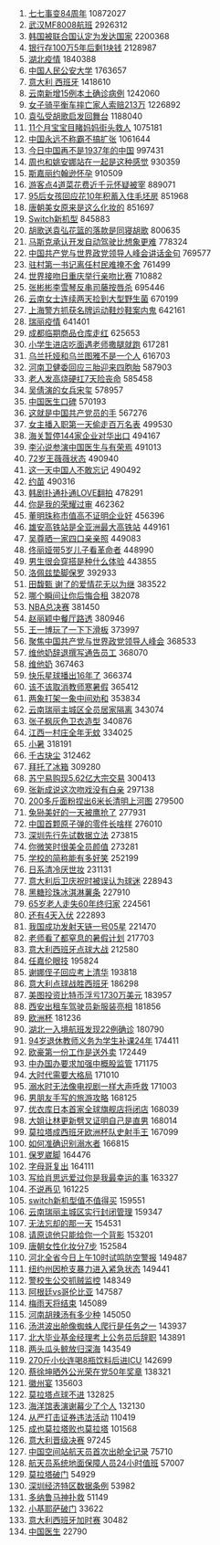 1. [七七事变84周年](https://s.weibo.com/weibo?q=%23%E4%B8%83%E4%B8%83%E4%BA%8B%E5%8F%9884%E5%91%A8%E5%B9%B4%23&Refer=top) 10872027
1. [武汉MF8008航班](https://s.weibo.com/weibo?q=%E6%AD%A6%E6%B1%89MF8008%E8%88%AA%E7%8F%AD&Refer=top) 2926312
1. [韩国被联合国认定为发达国家](https://s.weibo.com/weibo?q=%23%E9%9F%A9%E5%9B%BD%E8%A2%AB%E8%81%94%E5%90%88%E5%9B%BD%E8%AE%A4%E5%AE%9A%E4%B8%BA%E5%8F%91%E8%BE%BE%E5%9B%BD%E5%AE%B6%23&Refer=top) 2200368
1. [银行存100万5年后剩1块钱](https://s.weibo.com/weibo?q=%23%E9%93%B6%E8%A1%8C%E5%AD%98100%E4%B8%875%E5%B9%B4%E5%90%8E%E5%89%A91%E5%9D%97%E9%92%B1%23&Refer=top) 2128987
1. [湖北疫情](https://s.weibo.com/weibo?q=%23%E6%B9%96%E5%8C%97%E7%96%AB%E6%83%85%23&Refer=top) 1840388
1. [中国人民公安大学](https://s.weibo.com/weibo?q=%E4%B8%AD%E5%9B%BD%E4%BA%BA%E6%B0%91%E5%85%AC%E5%AE%89%E5%A4%A7%E5%AD%A6&Refer=top) 1763657
1. [意大利 西班牙](https://s.weibo.com/weibo?q=%E6%84%8F%E5%A4%A7%E5%88%A9%20%E8%A5%BF%E7%8F%AD%E7%89%99&Refer=top) 1418610
1. [云南新增15例本土确诊病例](https://s.weibo.com/weibo?q=%23%E4%BA%91%E5%8D%97%E6%96%B0%E5%A2%9E15%E4%BE%8B%E6%9C%AC%E5%9C%9F%E7%A1%AE%E8%AF%8A%E7%97%85%E4%BE%8B%23&Refer=top) 1242060
1. [女子骑平衡车摔亡家人索赔213万](https://s.weibo.com/weibo?q=%23%E5%A5%B3%E5%AD%90%E9%AA%91%E5%B9%B3%E8%A1%A1%E8%BD%A6%E6%91%94%E4%BA%A1%E5%AE%B6%E4%BA%BA%E7%B4%A2%E8%B5%94213%E4%B8%87%23&Refer=top) 1226892
1. [袁弘受胡歌启发回舞台](https://s.weibo.com/weibo?q=%23%E8%A2%81%E5%BC%98%E5%8F%97%E8%83%A1%E6%AD%8C%E5%90%AF%E5%8F%91%E5%9B%9E%E8%88%9E%E5%8F%B0%23&Refer=top) 1188040
1. [11个月宝宝目睹妈妈街头救人](https://s.weibo.com/weibo?q=%2311%E4%B8%AA%E6%9C%88%E5%AE%9D%E5%AE%9D%E7%9B%AE%E7%9D%B9%E5%A6%88%E5%A6%88%E8%A1%97%E5%A4%B4%E6%95%91%E4%BA%BA%23&Refer=top) 1075181
1. [中国永远不称霸不搞扩张](https://s.weibo.com/weibo?q=%23%E4%B8%AD%E5%9B%BD%E6%B0%B8%E8%BF%9C%E4%B8%8D%E7%A7%B0%E9%9C%B8%E4%B8%8D%E6%90%9E%E6%89%A9%E5%BC%A0%23&Refer=top) 1061644
1. [今日中国再不是1937年的中国](https://s.weibo.com/weibo?q=%23%E4%BB%8A%E6%97%A5%E4%B8%AD%E5%9B%BD%E5%86%8D%E4%B8%8D%E6%98%AF1937%E5%B9%B4%E7%9A%84%E4%B8%AD%E5%9B%BD%23&Refer=top) 997431
1. [周也和姚安娜站在一起是这种感觉](https://s.weibo.com/weibo?q=%23%E5%91%A8%E4%B9%9F%E5%92%8C%E5%A7%9A%E5%AE%89%E5%A8%9C%E7%AB%99%E5%9C%A8%E4%B8%80%E8%B5%B7%E6%98%AF%E8%BF%99%E7%A7%8D%E6%84%9F%E8%A7%89%23&Refer=top) 930359
1. [斯嘉丽约翰逊怀孕](https://s.weibo.com/weibo?q=%23%E6%96%AF%E5%98%89%E4%B8%BD%E7%BA%A6%E7%BF%B0%E9%80%8A%E6%80%80%E5%AD%95%23&Refer=top) 910509
1. [游客点4道菜花费近千元怀疑被宰](https://s.weibo.com/weibo?q=%23%E6%B8%B8%E5%AE%A2%E7%82%B94%E9%81%93%E8%8F%9C%E8%8A%B1%E8%B4%B9%E8%BF%91%E5%8D%83%E5%85%83%E6%80%80%E7%96%91%E8%A2%AB%E5%AE%B0%23&Refer=top) 889071
1. [95后女孩回应花10年积蓄入住毛坯房](https://s.weibo.com/weibo?q=%2395%E5%90%8E%E5%A5%B3%E5%AD%A9%E5%9B%9E%E5%BA%94%E8%8A%B110%E5%B9%B4%E7%A7%AF%E8%93%84%E5%85%A5%E4%BD%8F%E6%AF%9B%E5%9D%AF%E6%88%BF%23&Refer=top) 851968
1. [唐朝美女原来是这么化妆的](https://s.weibo.com/weibo?q=%23%E5%94%90%E6%9C%9D%E7%BE%8E%E5%A5%B3%E5%8E%9F%E6%9D%A5%E6%98%AF%E8%BF%99%E4%B9%88%E5%8C%96%E5%A6%86%E7%9A%84%23&Refer=top) 851697
1. [Switch新机型](https://s.weibo.com/weibo?q=%23Switch%E6%96%B0%E6%9C%BA%E5%9E%8B%23&Refer=top) 845883
1. [胡歌送袁弘花篮的落款是同寝胡歌](https://s.weibo.com/weibo?q=%23%E8%83%A1%E6%AD%8C%E9%80%81%E8%A2%81%E5%BC%98%E8%8A%B1%E7%AF%AE%E7%9A%84%E8%90%BD%E6%AC%BE%E6%98%AF%E5%90%8C%E5%AF%9D%E8%83%A1%E6%AD%8C%23&Refer=top) 800635
1. [马斯克承认开发自动驾驶比想象更难](https://s.weibo.com/weibo?q=%23%E9%A9%AC%E6%96%AF%E5%85%8B%E6%89%BF%E8%AE%A4%E5%BC%80%E5%8F%91%E8%87%AA%E5%8A%A8%E9%A9%BE%E9%A9%B6%E6%AF%94%E6%83%B3%E8%B1%A1%E6%9B%B4%E9%9A%BE%23&Refer=top) 778324
1. [中国共产党与世界政党领导人峰会讲话金句](https://s.weibo.com/weibo?q=%23%E4%B8%AD%E5%9B%BD%E5%85%B1%E4%BA%A7%E5%85%9A%E4%B8%8E%E4%B8%96%E7%95%8C%E6%94%BF%E5%85%9A%E9%A2%86%E5%AF%BC%E4%BA%BA%E5%B3%B0%E4%BC%9A%E8%AE%B2%E8%AF%9D%E9%87%91%E5%8F%A5%23&Refer=top) 769577
1. [驻村第一书记离任村民难掩不舍](https://s.weibo.com/weibo?q=%23%E9%A9%BB%E6%9D%91%E7%AC%AC%E4%B8%80%E4%B9%A6%E8%AE%B0%E7%A6%BB%E4%BB%BB%E6%9D%91%E6%B0%91%E9%9A%BE%E6%8E%A9%E4%B8%8D%E8%88%8D%23&Refer=top) 761499
1. [世界接吻日重庆举行亲吻比赛](https://s.weibo.com/weibo?q=%23%E4%B8%96%E7%95%8C%E6%8E%A5%E5%90%BB%E6%97%A5%E9%87%8D%E5%BA%86%E4%B8%BE%E8%A1%8C%E4%BA%B2%E5%90%BB%E6%AF%94%E8%B5%9B%23&Refer=top) 710882
1. [张彬彬李雪琴反串司藤按唇杀](https://s.weibo.com/weibo?q=%23%E5%BC%A0%E5%BD%AC%E5%BD%AC%E6%9D%8E%E9%9B%AA%E7%90%B4%E5%8F%8D%E4%B8%B2%E5%8F%B8%E8%97%A4%E6%8C%89%E5%94%87%E6%9D%80%23&Refer=top) 695446
1. [云南女士连续两天捡到大型野生菌](https://s.weibo.com/weibo?q=%23%E4%BA%91%E5%8D%97%E5%A5%B3%E5%A3%AB%E8%BF%9E%E7%BB%AD%E4%B8%A4%E5%A4%A9%E6%8D%A1%E5%88%B0%E5%A4%A7%E5%9E%8B%E9%87%8E%E7%94%9F%E8%8F%8C%23&Refer=top) 670199
1. [上海警方抓获名牌运动鞋炒鞋案内鬼](https://s.weibo.com/weibo?q=%23%E4%B8%8A%E6%B5%B7%E8%AD%A6%E6%96%B9%E6%8A%93%E8%8E%B7%E5%90%8D%E7%89%8C%E8%BF%90%E5%8A%A8%E9%9E%8B%E7%82%92%E9%9E%8B%E6%A1%88%E5%86%85%E9%AC%BC%23&Refer=top) 642161
1. [瑞丽疫情](https://s.weibo.com/weibo?q=%23%E7%91%9E%E4%B8%BD%E7%96%AB%E6%83%85%23&Refer=top) 641401
1. [成都临期商品仓库走红](https://s.weibo.com/weibo?q=%23%E6%88%90%E9%83%BD%E4%B8%B4%E6%9C%9F%E5%95%86%E5%93%81%E4%BB%93%E5%BA%93%E8%B5%B0%E7%BA%A2%23&Refer=top) 625653
1. [小学生进店吃面遇老师撒腿就跑](https://s.weibo.com/weibo?q=%23%E5%B0%8F%E5%AD%A6%E7%94%9F%E8%BF%9B%E5%BA%97%E5%90%83%E9%9D%A2%E9%81%87%E8%80%81%E5%B8%88%E6%92%92%E8%85%BF%E5%B0%B1%E8%B7%91%23&Refer=top) 617281
1. [乌兰托娅和乌兰图雅不是一个人](https://s.weibo.com/weibo?q=%23%E4%B9%8C%E5%85%B0%E6%89%98%E5%A8%85%E5%92%8C%E4%B9%8C%E5%85%B0%E5%9B%BE%E9%9B%85%E4%B8%8D%E6%98%AF%E4%B8%80%E4%B8%AA%E4%BA%BA%23&Refer=top) 616703
1. [河南卫健委回应三胎迎来四胞胎](https://s.weibo.com/weibo?q=%23%E6%B2%B3%E5%8D%97%E5%8D%AB%E5%81%A5%E5%A7%94%E5%9B%9E%E5%BA%94%E4%B8%89%E8%83%8E%E8%BF%8E%E6%9D%A5%E5%9B%9B%E8%83%9E%E8%83%8E%23&Refer=top) 587903
1. [老人发高烧硬扛7天险丧命](https://s.weibo.com/weibo?q=%23%E8%80%81%E4%BA%BA%E5%8F%91%E9%AB%98%E7%83%A7%E7%A1%AC%E6%89%9B7%E5%A4%A9%E9%99%A9%E4%B8%A7%E5%91%BD%23&Refer=top) 585458
1. [吴倩演的女兵宋玺](https://s.weibo.com/weibo?q=%23%E5%90%B4%E5%80%A9%E6%BC%94%E7%9A%84%E5%A5%B3%E5%85%B5%E5%AE%8B%E7%8E%BA%23&Refer=top) 578957
1. [中国医生口碑](https://s.weibo.com/weibo?q=%23%E4%B8%AD%E5%9B%BD%E5%8C%BB%E7%94%9F%E5%8F%A3%E7%A2%91%23&Refer=top) 570193
1. [这就是中国共产党员的手](https://s.weibo.com/weibo?q=%23%E8%BF%99%E5%B0%B1%E6%98%AF%E4%B8%AD%E5%9B%BD%E5%85%B1%E4%BA%A7%E5%85%9A%E5%91%98%E7%9A%84%E6%89%8B%23&Refer=top) 567276
1. [女主播入职第一天偷走百万名表](https://s.weibo.com/weibo?q=%23%E5%A5%B3%E4%B8%BB%E6%92%AD%E5%85%A5%E8%81%8C%E7%AC%AC%E4%B8%80%E5%A4%A9%E5%81%B7%E8%B5%B0%E7%99%BE%E4%B8%87%E5%90%8D%E8%A1%A8%23&Refer=top) 499530
1. [海关暂停144家企业对华出口](https://s.weibo.com/weibo?q=%23%E6%B5%B7%E5%85%B3%E6%9A%82%E5%81%9C144%E5%AE%B6%E4%BC%81%E4%B8%9A%E5%AF%B9%E5%8D%8E%E5%87%BA%E5%8F%A3%23&Refer=top) 494167
1. [李沁说参演中国医生与有荣焉](https://s.weibo.com/weibo?q=%23%E6%9D%8E%E6%B2%81%E8%AF%B4%E5%8F%82%E6%BC%94%E4%B8%AD%E5%9B%BD%E5%8C%BB%E7%94%9F%E4%B8%8E%E6%9C%89%E8%8D%A3%E7%84%89%23&Refer=top) 491013
1. [72岁王薇薇状态](https://s.weibo.com/weibo?q=%2372%E5%B2%81%E7%8E%8B%E8%96%87%E8%96%87%E7%8A%B6%E6%80%81%23&Refer=top) 490940
1. [这一天中国人不敢忘记](https://s.weibo.com/weibo?q=%23%E8%BF%99%E4%B8%80%E5%A4%A9%E4%B8%AD%E5%9B%BD%E4%BA%BA%E4%B8%8D%E6%95%A2%E5%BF%98%E8%AE%B0%23&Refer=top) 490492
1. [约苗](https://s.weibo.com/weibo?q=%E7%BA%A6%E8%8B%97&Refer=top) 490316
1. [韩剧扑通扑通LOVE翻拍](https://s.weibo.com/weibo?q=%23%E9%9F%A9%E5%89%A7%E6%89%91%E9%80%9A%E6%89%91%E9%80%9ALOVE%E7%BF%BB%E6%8B%8D%23&Refer=top) 478291
1. [你是我的荣耀过审](https://s.weibo.com/weibo?q=%23%E4%BD%A0%E6%98%AF%E6%88%91%E7%9A%84%E8%8D%A3%E8%80%80%E8%BF%87%E5%AE%A1%23&Refer=top) 462362
1. [董明珠称市值高不证明企业好](https://s.weibo.com/weibo?q=%23%E8%91%A3%E6%98%8E%E7%8F%A0%E7%A7%B0%E5%B8%82%E5%80%BC%E9%AB%98%E4%B8%8D%E8%AF%81%E6%98%8E%E4%BC%81%E4%B8%9A%E5%A5%BD%23&Refer=top) 456396
1. [雄安高铁站是全亚洲最大高铁站](https://s.weibo.com/weibo?q=%23%E9%9B%84%E5%AE%89%E9%AB%98%E9%93%81%E7%AB%99%E6%98%AF%E5%85%A8%E4%BA%9A%E6%B4%B2%E6%9C%80%E5%A4%A7%E9%AB%98%E9%93%81%E7%AB%99%23&Refer=top) 449161
1. [吴尊晒一家四口亲亲照](https://s.weibo.com/weibo?q=%23%E5%90%B4%E5%B0%8A%E6%99%92%E4%B8%80%E5%AE%B6%E5%9B%9B%E5%8F%A3%E4%BA%B2%E4%BA%B2%E7%85%A7%23&Refer=top) 449083
1. [佟丽娅带5岁儿子看革命者](https://s.weibo.com/weibo?q=%23%E4%BD%9F%E4%B8%BD%E5%A8%85%E5%B8%A65%E5%B2%81%E5%84%BF%E5%AD%90%E7%9C%8B%E9%9D%A9%E5%91%BD%E8%80%85%23&Refer=top) 448990
1. [男生很会穿搭是种什么体验](https://s.weibo.com/weibo?q=%23%E7%94%B7%E7%94%9F%E5%BE%88%E4%BC%9A%E7%A9%BF%E6%90%AD%E6%98%AF%E7%A7%8D%E4%BB%80%E4%B9%88%E4%BD%93%E9%AA%8C%23&Refer=top) 443855
1. [洛佩兹垫脚保罗](https://s.weibo.com/weibo?q=%23%E6%B4%9B%E4%BD%A9%E5%85%B9%E5%9E%AB%E8%84%9A%E4%BF%9D%E7%BD%97%23&Refer=top) 392933
1. [田馥甄 谢了的爱情花无以为继](https://s.weibo.com/weibo?q=%E7%94%B0%E9%A6%A5%E7%94%84%20%E8%B0%A2%E4%BA%86%E7%9A%84%E7%88%B1%E6%83%85%E8%8A%B1%E6%97%A0%E4%BB%A5%E4%B8%BA%E7%BB%A7&Refer=top) 383522
1. [哪个瞬间让你后悔合租](https://s.weibo.com/weibo?q=%23%E5%93%AA%E4%B8%AA%E7%9E%AC%E9%97%B4%E8%AE%A9%E4%BD%A0%E5%90%8E%E6%82%94%E5%90%88%E7%A7%9F%23&Refer=top) 382078
1. [NBA总决赛](https://s.weibo.com/weibo?q=NBA%E6%80%BB%E5%86%B3%E8%B5%9B&Refer=top) 381450
1. [赵丽颖中餐厅路透](https://s.weibo.com/weibo?q=%23%E8%B5%B5%E4%B8%BD%E9%A2%96%E4%B8%AD%E9%A4%90%E5%8E%85%E8%B7%AF%E9%80%8F%23&Refer=top) 380946
1. [王一博玩了一下下滑板](https://s.weibo.com/weibo?q=%23%E7%8E%8B%E4%B8%80%E5%8D%9A%E7%8E%A9%E4%BA%86%E4%B8%80%E4%B8%8B%E4%B8%8B%E6%BB%91%E6%9D%BF%23&Refer=top) 373997
1. [聚焦中国共产党与世界政党领导人峰会](https://s.weibo.com/weibo?q=%23%E8%81%9A%E7%84%A6%E4%B8%AD%E5%9B%BD%E5%85%B1%E4%BA%A7%E5%85%9A%E4%B8%8E%E4%B8%96%E7%95%8C%E6%94%BF%E5%85%9A%E9%A2%86%E5%AF%BC%E4%BA%BA%E5%B3%B0%E4%BC%9A%23&Refer=top) 368533
1. [维他奶辞退撰写通告员工](https://s.weibo.com/weibo?q=%23%E7%BB%B4%E4%BB%96%E5%A5%B6%E8%BE%9E%E9%80%80%E6%92%B0%E5%86%99%E9%80%9A%E5%91%8A%E5%91%98%E5%B7%A5%23&Refer=top) 368070
1. [维他奶](https://s.weibo.com/weibo?q=%E7%BB%B4%E4%BB%96%E5%A5%B6&Refer=top) 367463
1. [快乐星球播出16年了](https://s.weibo.com/weibo?q=%23%E5%BF%AB%E4%B9%90%E6%98%9F%E7%90%83%E6%92%AD%E5%87%BA16%E5%B9%B4%E4%BA%86%23&Refer=top) 366374
1. [该不该取消教师寒暑假](https://s.weibo.com/weibo?q=%E8%AF%A5%E4%B8%8D%E8%AF%A5%E5%8F%96%E6%B6%88%E6%95%99%E5%B8%88%E5%AF%92%E6%9A%91%E5%81%87&Refer=top) 365412
1. [两象打架一象中间劝和](https://s.weibo.com/weibo?q=%23%E4%B8%A4%E8%B1%A1%E6%89%93%E6%9E%B6%E4%B8%80%E8%B1%A1%E4%B8%AD%E9%97%B4%E5%8A%9D%E5%92%8C%23&Refer=top) 353834
1. [云南瑞丽主城区全员居家隔离](https://s.weibo.com/weibo?q=%23%E4%BA%91%E5%8D%97%E7%91%9E%E4%B8%BD%E4%B8%BB%E5%9F%8E%E5%8C%BA%E5%85%A8%E5%91%98%E5%B1%85%E5%AE%B6%E9%9A%94%E7%A6%BB%23&Refer=top) 343074
1. [张子枫灰色卫衣造型](https://s.weibo.com/weibo?q=%23%E5%BC%A0%E5%AD%90%E6%9E%AB%E7%81%B0%E8%89%B2%E5%8D%AB%E8%A1%A3%E9%80%A0%E5%9E%8B%23&Refer=top) 340876
1. [江西一村庄全年无蚊](https://s.weibo.com/weibo?q=%23%E6%B1%9F%E8%A5%BF%E4%B8%80%E6%9D%91%E5%BA%84%E5%85%A8%E5%B9%B4%E6%97%A0%E8%9A%8A%23&Refer=top) 334025
1. [小暑](https://s.weibo.com/weibo?q=%23%E5%B0%8F%E6%9A%91%23&Refer=top) 318191
1. [千古玦尘](https://s.weibo.com/weibo?q=%E5%8D%83%E5%8F%A4%E7%8E%A6%E5%B0%98&Refer=top) 312462
1. [拜托了冰箱](https://s.weibo.com/weibo?q=%E6%8B%9C%E6%89%98%E4%BA%86%E5%86%B0%E7%AE%B1&Refer=top) 309280
1. [苏宁易购现5.62亿大宗交易](https://s.weibo.com/weibo?q=%23%E8%8B%8F%E5%AE%81%E6%98%93%E8%B4%AD%E7%8E%B05.62%E4%BA%BF%E5%A4%A7%E5%AE%97%E4%BA%A4%E6%98%93%23&Refer=top) 300413
1. [张新成说这次吻戏没有白亲](https://s.weibo.com/weibo?q=%23%E5%BC%A0%E6%96%B0%E6%88%90%E8%AF%B4%E8%BF%99%E6%AC%A1%E5%90%BB%E6%88%8F%E6%B2%A1%E6%9C%89%E7%99%BD%E4%BA%B2%23&Refer=top) 297138
1. [200多斤面粉捏出6米长清明上河图](https://s.weibo.com/weibo?q=%23200%E5%A4%9A%E6%96%A4%E9%9D%A2%E7%B2%89%E6%8D%8F%E5%87%BA6%E7%B1%B3%E9%95%BF%E6%B8%85%E6%98%8E%E4%B8%8A%E6%B2%B3%E5%9B%BE%23&Refer=top) 279500
1. [兔狲美好的一天被鹰抢了](https://s.weibo.com/weibo?q=%23%E5%85%94%E7%8B%B2%E7%BE%8E%E5%A5%BD%E7%9A%84%E4%B8%80%E5%A4%A9%E8%A2%AB%E9%B9%B0%E6%8A%A2%E4%BA%86%23&Refer=top) 277931
1. [中国首颗原子弹的零件长啥样](https://s.weibo.com/weibo?q=%23%E4%B8%AD%E5%9B%BD%E9%A6%96%E9%A2%97%E5%8E%9F%E5%AD%90%E5%BC%B9%E7%9A%84%E9%9B%B6%E4%BB%B6%E9%95%BF%E5%95%A5%E6%A0%B7%23&Refer=top) 276010
1. [深圳先行先试数据立法](https://s.weibo.com/weibo?q=%23%E6%B7%B1%E5%9C%B3%E5%85%88%E8%A1%8C%E5%85%88%E8%AF%95%E6%95%B0%E6%8D%AE%E7%AB%8B%E6%B3%95%23&Refer=top) 273815
1. [你微笑时很美全员颜值](https://s.weibo.com/weibo?q=%23%E4%BD%A0%E5%BE%AE%E7%AC%91%E6%97%B6%E5%BE%88%E7%BE%8E%E5%85%A8%E5%91%98%E9%A2%9C%E5%80%BC%23&Refer=top) 273281
1. [学校的简称能有多好笑](https://s.weibo.com/weibo?q=%23%E5%AD%A6%E6%A0%A1%E7%9A%84%E7%AE%80%E7%A7%B0%E8%83%BD%E6%9C%89%E5%A4%9A%E5%A5%BD%E7%AC%91%23&Refer=top) 252199
1. [日系清冷厌世妆](https://s.weibo.com/weibo?q=%23%E6%97%A5%E7%B3%BB%E6%B8%85%E5%86%B7%E5%8E%8C%E4%B8%96%E5%A6%86%23&Refer=top) 231131
1. [意大利后卫庆祝时被误认为球迷](https://s.weibo.com/weibo?q=%23%E6%84%8F%E5%A4%A7%E5%88%A9%E5%90%8E%E5%8D%AB%E5%BA%86%E7%A5%9D%E6%97%B6%E8%A2%AB%E8%AF%AF%E8%AE%A4%E4%B8%BA%E7%90%83%E8%BF%B7%23&Refer=top) 228943
1. [黑糖珍珠冰淇淋薯条](https://s.weibo.com/weibo?q=%23%E9%BB%91%E7%B3%96%E7%8F%8D%E7%8F%A0%E5%86%B0%E6%B7%87%E6%B7%8B%E8%96%AF%E6%9D%A1%23&Refer=top) 227910
1. [65岁老人走失60年终归家](https://s.weibo.com/weibo?q=%2365%E5%B2%81%E8%80%81%E4%BA%BA%E8%B5%B0%E5%A4%B160%E5%B9%B4%E7%BB%88%E5%BD%92%E5%AE%B6%23&Refer=top) 224561
1. [还有4天入伏](https://s.weibo.com/weibo?q=%23%E8%BF%98%E6%9C%894%E5%A4%A9%E5%85%A5%E4%BC%8F%23&Refer=top) 222893
1. [我国成功发射天链一号05星](https://s.weibo.com/weibo?q=%23%E6%88%91%E5%9B%BD%E6%88%90%E5%8A%9F%E5%8F%91%E5%B0%84%E5%A4%A9%E9%93%BE%E4%B8%80%E5%8F%B705%E6%98%9F%23&Refer=top) 221470
1. [老师看了都窒息的暑假计划](https://s.weibo.com/weibo?q=%23%E8%80%81%E5%B8%88%E7%9C%8B%E4%BA%86%E9%83%BD%E7%AA%92%E6%81%AF%E7%9A%84%E6%9A%91%E5%81%87%E8%AE%A1%E5%88%92%23&Refer=top) 217703
1. [意大利西班牙点球大战](https://s.weibo.com/weibo?q=%E6%84%8F%E5%A4%A7%E5%88%A9%E8%A5%BF%E7%8F%AD%E7%89%99%E7%82%B9%E7%90%83%E5%A4%A7%E6%88%98&Refer=top) 212580
1. [任嘉伦眼技](https://s.weibo.com/weibo?q=%23%E4%BB%BB%E5%98%89%E4%BC%A6%E7%9C%BC%E6%8A%80%23&Refer=top) 195824
1. [谢娜侄子回应考上清华](https://s.weibo.com/weibo?q=%23%E8%B0%A2%E5%A8%9C%E4%BE%84%E5%AD%90%E5%9B%9E%E5%BA%94%E8%80%83%E4%B8%8A%E6%B8%85%E5%8D%8E%23&Refer=top) 193818
1. [意大利点球战胜西班牙](https://s.weibo.com/weibo?q=%E6%84%8F%E5%A4%A7%E5%88%A9%E7%82%B9%E7%90%83%E6%88%98%E8%83%9C%E8%A5%BF%E7%8F%AD%E7%89%99&Refer=top) 186298
1. [美图投资比特币浮亏1730万美元](https://s.weibo.com/weibo?q=%23%E7%BE%8E%E5%9B%BE%E6%8A%95%E8%B5%84%E6%AF%94%E7%89%B9%E5%B8%81%E6%B5%AE%E4%BA%8F1730%E4%B8%87%E7%BE%8E%E5%85%83%23&Refer=top) 183957
1. [西安出租车驾驶员新服装亮相](https://s.weibo.com/weibo?q=%23%E8%A5%BF%E5%AE%89%E5%87%BA%E7%A7%9F%E8%BD%A6%E9%A9%BE%E9%A9%B6%E5%91%98%E6%96%B0%E6%9C%8D%E8%A3%85%E4%BA%AE%E7%9B%B8%23&Refer=top) 181856
1. [欧洲杯](https://s.weibo.com/weibo?q=%E6%AC%A7%E6%B4%B2%E6%9D%AF&Refer=top) 181236
1. [湖北一入境航班发现22例确诊](https://s.weibo.com/weibo?q=%E6%B9%96%E5%8C%97%E4%B8%80%E5%85%A5%E5%A2%83%E8%88%AA%E7%8F%AD%E5%8F%91%E7%8E%B022%E4%BE%8B%E7%A1%AE%E8%AF%8A&Refer=top) 180790
1. [94岁退休教师义务为学生补课24年](https://s.weibo.com/weibo?q=%2394%E5%B2%81%E9%80%80%E4%BC%91%E6%95%99%E5%B8%88%E4%B9%89%E5%8A%A1%E4%B8%BA%E5%AD%A6%E7%94%9F%E8%A1%A5%E8%AF%BE24%E5%B9%B4%23&Refer=top) 174411
1. [欧豪第一份工作是送外卖](https://s.weibo.com/weibo?q=%23%E6%AC%A7%E8%B1%AA%E7%AC%AC%E4%B8%80%E4%BB%BD%E5%B7%A5%E4%BD%9C%E6%98%AF%E9%80%81%E5%A4%96%E5%8D%96%23&Refer=top) 172449
1. [中办国办要求加强中概股监管](https://s.weibo.com/weibo?q=%23%E4%B8%AD%E5%8A%9E%E5%9B%BD%E5%8A%9E%E8%A6%81%E6%B1%82%E5%8A%A0%E5%BC%BA%E4%B8%AD%E6%A6%82%E8%82%A1%E7%9B%91%E7%AE%A1%23&Refer=top) 171175
1. [大时代需要大格局](https://s.weibo.com/weibo?q=%23%E5%A4%A7%E6%97%B6%E4%BB%A3%E9%9C%80%E8%A6%81%E5%A4%A7%E6%A0%BC%E5%B1%80%23&Refer=top) 171010
1. [溺水时无法像电视剧一样大声呼救](https://s.weibo.com/weibo?q=%23%E6%BA%BA%E6%B0%B4%E6%97%B6%E6%97%A0%E6%B3%95%E5%83%8F%E7%94%B5%E8%A7%86%E5%89%A7%E4%B8%80%E6%A0%B7%E5%A4%A7%E5%A3%B0%E5%91%BC%E6%95%91%23&Refer=top) 171003
1. [男朋友手写的旅游攻略](https://s.weibo.com/weibo?q=%23%E7%94%B7%E6%9C%8B%E5%8F%8B%E6%89%8B%E5%86%99%E7%9A%84%E6%97%85%E6%B8%B8%E6%94%BB%E7%95%A5%23&Refer=top) 168125
1. [优衣库日本首家全球旗舰店将闭店](https://s.weibo.com/weibo?q=%23%E4%BC%98%E8%A1%A3%E5%BA%93%E6%97%A5%E6%9C%AC%E9%A6%96%E5%AE%B6%E5%85%A8%E7%90%83%E6%97%97%E8%88%B0%E5%BA%97%E5%B0%86%E9%97%AD%E5%BA%97%23&Refer=top) 168039
1. [大姐让林更新劈叉证明自己是直男](https://s.weibo.com/weibo?q=%23%E5%A4%A7%E5%A7%90%E8%AE%A9%E6%9E%97%E6%9B%B4%E6%96%B0%E5%8A%88%E5%8F%89%E8%AF%81%E6%98%8E%E8%87%AA%E5%B7%B1%E6%98%AF%E7%9B%B4%E7%94%B7%23&Refer=top) 168014
1. [莫拉塔成西班牙欧洲杯队史射手王](https://s.weibo.com/weibo?q=%E8%8E%AB%E6%8B%89%E5%A1%94%E6%88%90%E8%A5%BF%E7%8F%AD%E7%89%99%E6%AC%A7%E6%B4%B2%E6%9D%AF%E9%98%9F%E5%8F%B2%E5%B0%84%E6%89%8B%E7%8E%8B&Refer=top) 167099
1. [如何准确识别溺水者](https://s.weibo.com/weibo?q=%23%E5%A6%82%E4%BD%95%E5%87%86%E7%A1%AE%E8%AF%86%E5%88%AB%E6%BA%BA%E6%B0%B4%E8%80%85%23&Refer=top) 166815
1. [保罗崴脚](https://s.weibo.com/weibo?q=%23%E4%BF%9D%E7%BD%97%E5%B4%B4%E8%84%9A%23&Refer=top) 164476
1. [字母哥复出](https://s.weibo.com/weibo?q=%23%E5%AD%97%E6%AF%8D%E5%93%A5%E5%A4%8D%E5%87%BA%23&Refer=top) 164111
1. [写给肖思远爱过你是我最幸运的事](https://s.weibo.com/weibo?q=%23%E5%86%99%E7%BB%99%E8%82%96%E6%80%9D%E8%BF%9C%E7%88%B1%E8%BF%87%E4%BD%A0%E6%98%AF%E6%88%91%E6%9C%80%E5%B9%B8%E8%BF%90%E7%9A%84%E4%BA%8B%23&Refer=top) 163327
1. [不说再见](https://s.weibo.com/weibo?q=%23%E4%B8%8D%E8%AF%B4%E5%86%8D%E8%A7%81%23&Refer=top) 161225
1. [switch新机型值不值得买](https://s.weibo.com/weibo?q=%23switch%E6%96%B0%E6%9C%BA%E5%9E%8B%E5%80%BC%E4%B8%8D%E5%80%BC%E5%BE%97%E4%B9%B0%23&Refer=top) 159551
1. [云南瑞丽主城区实行封闭管理](https://s.weibo.com/weibo?q=%23%E4%BA%91%E5%8D%97%E7%91%9E%E4%B8%BD%E4%B8%BB%E5%9F%8E%E5%8C%BA%E5%AE%9E%E8%A1%8C%E5%B0%81%E9%97%AD%E7%AE%A1%E7%90%86%23&Refer=top) 159347
1. [无法忘却的那一天](https://s.weibo.com/weibo?q=%23%E6%97%A0%E6%B3%95%E5%BF%98%E5%8D%B4%E7%9A%84%E9%82%A3%E4%B8%80%E5%A4%A9%23&Refer=top) 154531
1. [请原谅他只能给你一个背影](https://s.weibo.com/weibo?q=%23%E8%AF%B7%E5%8E%9F%E8%B0%85%E4%BB%96%E5%8F%AA%E8%83%BD%E7%BB%99%E4%BD%A0%E4%B8%80%E4%B8%AA%E8%83%8C%E5%BD%B1%23&Refer=top) 153201
1. [唐朝女性化妆分7步](https://s.weibo.com/weibo?q=%23%E5%94%90%E6%9C%9D%E5%A5%B3%E6%80%A7%E5%8C%96%E5%A6%86%E5%88%867%E6%AD%A5%23&Refer=top) 152584
1. [河北全省今日上午10时试鸣防空警报](https://s.weibo.com/weibo?q=%23%E6%B2%B3%E5%8C%97%E5%85%A8%E7%9C%81%E4%BB%8A%E6%97%A5%E4%B8%8A%E5%8D%8810%E6%97%B6%E8%AF%95%E9%B8%A3%E9%98%B2%E7%A9%BA%E8%AD%A6%E6%8A%A5%23&Refer=top) 149487
1. [纽约州因枪支暴力进入紧急状态](https://s.weibo.com/weibo?q=%23%E7%BA%BD%E7%BA%A6%E5%B7%9E%E5%9B%A0%E6%9E%AA%E6%94%AF%E6%9A%B4%E5%8A%9B%E8%BF%9B%E5%85%A5%E7%B4%A7%E6%80%A5%E7%8A%B6%E6%80%81%23&Refer=top) 149441
1. [警校生公交抓贼监控](https://s.weibo.com/weibo?q=%23%E8%AD%A6%E6%A0%A1%E7%94%9F%E5%85%AC%E4%BA%A4%E6%8A%93%E8%B4%BC%E7%9B%91%E6%8E%A7%23&Refer=top) 148349
1. [阿根廷vs哥伦比亚](https://s.weibo.com/weibo?q=%23%E9%98%BF%E6%A0%B9%E5%BB%B7vs%E5%93%A5%E4%BC%A6%E6%AF%94%E4%BA%9A%23&Refer=top) 147587
1. [梅雨天将结束](https://s.weibo.com/weibo?q=%23%E6%A2%85%E9%9B%A8%E5%A4%A9%E5%B0%86%E7%BB%93%E6%9D%9F%23&Refer=top) 145089
1. [河南胡辣汤有多少种](https://s.weibo.com/weibo?q=%23%E6%B2%B3%E5%8D%97%E8%83%A1%E8%BE%A3%E6%B1%A4%E6%9C%89%E5%A4%9A%E5%B0%91%E7%A7%8D%23&Refer=top) 145050
1. [汤洪波出舱像蜘蛛人爬行是任务之一](https://s.weibo.com/weibo?q=%23%E6%B1%A4%E6%B4%AA%E6%B3%A2%E5%87%BA%E8%88%B1%E5%83%8F%E8%9C%98%E8%9B%9B%E4%BA%BA%E7%88%AC%E8%A1%8C%E6%98%AF%E4%BB%BB%E5%8A%A1%E4%B9%8B%E4%B8%80%23&Refer=top) 143937
1. [北大毕业基金经理考上公务员后辞职](https://s.weibo.com/weibo?q=%E5%8C%97%E5%A4%A7%E6%AF%95%E4%B8%9A%E5%9F%BA%E9%87%91%E7%BB%8F%E7%90%86%E8%80%83%E4%B8%8A%E5%85%AC%E5%8A%A1%E5%91%98%E5%90%8E%E8%BE%9E%E8%81%8C&Refer=top) 143891
1. [两头瓜头鲸放归深海](https://s.weibo.com/weibo?q=%23%E4%B8%A4%E5%A4%B4%E7%93%9C%E5%A4%B4%E9%B2%B8%E6%94%BE%E5%BD%92%E6%B7%B1%E6%B5%B7%23&Refer=top) 143549
1. [270斤小伙连喝8瓶饮料后进ICU](https://s.weibo.com/weibo?q=%23270%E6%96%A4%E5%B0%8F%E4%BC%99%E8%BF%9E%E5%96%9D8%E7%93%B6%E9%A5%AE%E6%96%99%E5%90%8E%E8%BF%9BICU%23&Refer=top) 142699
1. [蔡徐坤晒外公光荣在党50年奖章](https://s.weibo.com/weibo?q=%23%E8%94%A1%E5%BE%90%E5%9D%A4%E6%99%92%E5%A4%96%E5%85%AC%E5%85%89%E8%8D%A3%E5%9C%A8%E5%85%9A50%E5%B9%B4%E5%A5%96%E7%AB%A0%23&Refer=top) 138321
1. [徽州宴](https://s.weibo.com/weibo?q=%23%E5%BE%BD%E5%B7%9E%E5%AE%B4%23&Refer=top) 135603
1. [莫拉塔点球不进](https://s.weibo.com/weibo?q=%E8%8E%AB%E6%8B%89%E5%A1%94%E7%82%B9%E7%90%83%E4%B8%8D%E8%BF%9B&Refer=top) 132825
1. [海洋馆表演谢幕少了个人](https://s.weibo.com/weibo?q=%23%E6%B5%B7%E6%B4%8B%E9%A6%86%E8%A1%A8%E6%BC%94%E8%B0%A2%E5%B9%95%E5%B0%91%E4%BA%86%E4%B8%AA%E4%BA%BA%23&Refer=top) 132130
1. [从严打击证券违法活动](https://s.weibo.com/weibo?q=%23%E4%BB%8E%E4%B8%A5%E6%89%93%E5%87%BB%E8%AF%81%E5%88%B8%E8%BF%9D%E6%B3%95%E6%B4%BB%E5%8A%A8%23&Refer=top) 110419
1. [成也莫拉塔败也莫拉塔](https://s.weibo.com/weibo?q=%E6%88%90%E4%B9%9F%E8%8E%AB%E6%8B%89%E5%A1%94%E8%B4%A5%E4%B9%9F%E8%8E%AB%E6%8B%89%E5%A1%94&Refer=top) 101568
1. [意大利晋级决赛](https://s.weibo.com/weibo?q=%23%E6%84%8F%E5%A4%A7%E5%88%A9%E6%99%8B%E7%BA%A7%E5%86%B3%E8%B5%9B%23&Refer=top) 97245
1. [中国空间站航天员首次出舱全记录](https://s.weibo.com/weibo?q=%23%E4%B8%AD%E5%9B%BD%E7%A9%BA%E9%97%B4%E7%AB%99%E8%88%AA%E5%A4%A9%E5%91%98%E9%A6%96%E6%AC%A1%E5%87%BA%E8%88%B1%E5%85%A8%E8%AE%B0%E5%BD%95%23&Refer=top) 75710
1. [航天员系统地面保障人员24小时值班](https://s.weibo.com/weibo?q=%23%E8%88%AA%E5%A4%A9%E5%91%98%E7%B3%BB%E7%BB%9F%E5%9C%B0%E9%9D%A2%E4%BF%9D%E9%9A%9C%E4%BA%BA%E5%91%9824%E5%B0%8F%E6%97%B6%E5%80%BC%E7%8F%AD%23&Refer=top) 57007
1. [莫拉塔破门](https://s.weibo.com/weibo?q=%E8%8E%AB%E6%8B%89%E5%A1%94%E7%A0%B4%E9%97%A8&Refer=top) 54929
1. [深圳经济特区数据条例](https://s.weibo.com/weibo?q=%23%E6%B7%B1%E5%9C%B3%E7%BB%8F%E6%B5%8E%E7%89%B9%E5%8C%BA%E6%95%B0%E6%8D%AE%E6%9D%A1%E4%BE%8B%23&Refer=top) 53982
1. [多纳鲁马神扑救](https://s.weibo.com/weibo?q=%E5%A4%9A%E7%BA%B3%E9%B2%81%E9%A9%AC%E7%A5%9E%E6%89%91%E6%95%91&Refer=top) 51149
1. [小基耶萨破门](https://s.weibo.com/weibo?q=%23%E5%B0%8F%E5%9F%BA%E8%80%B6%E8%90%A8%E7%A0%B4%E9%97%A8%23&Refer=top) 33622
1. [意大利西班牙加时赛](https://s.weibo.com/weibo?q=%E6%84%8F%E5%A4%A7%E5%88%A9%E8%A5%BF%E7%8F%AD%E7%89%99%E5%8A%A0%E6%97%B6%E8%B5%9B&Refer=top) 30482
1. [中国医生](https://s.weibo.com/weibo?q=%E4%B8%AD%E5%9B%BD%E5%8C%BB%E7%94%9F&Refer=top) 22790